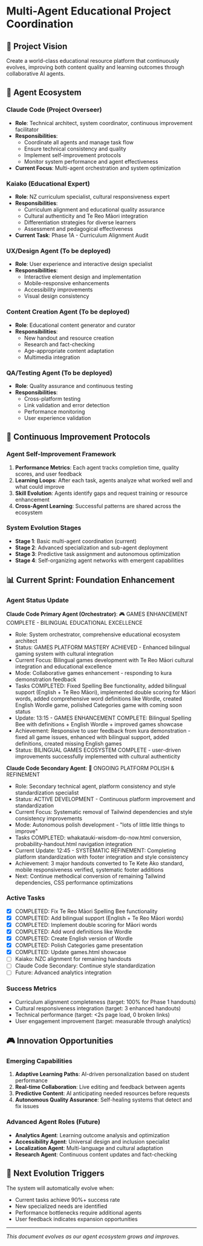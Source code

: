 # Multi-Agent Educational Project Coordination

## 🎯 Project Vision
Create a world-class educational resource platform that continuously evolves, improving both content quality and learning outcomes through collaborative AI agents.

## 🤖 Agent Ecosystem

### **Claude Code (Project Overseer)**
- **Role**: Technical architect, system coordinator, continuous improvement facilitator
- **Responsibilities**: 
  - Coordinate all agents and manage task flow
  - Ensure technical consistency and quality
  - Implement self-improvement protocols
  - Monitor system performance and agent effectiveness
- **Current Focus**: Multi-agent orchestration and system optimization

### **Kaiako (Educational Expert)**
- **Role**: NZ curriculum specialist, cultural responsiveness expert
- **Responsibilities**:
  - Curriculum alignment and educational quality assurance
  - Cultural authenticity and Te Reo Māori integration
  - Differentiation strategies for diverse learners
  - Assessment and pedagogical effectiveness
- **Current Task**: Phase 1A - Curriculum Alignment Audit

### **UX/Design Agent** (To be deployed)
- **Role**: User experience and interactive design specialist
- **Responsibilities**:
  - Interactive element design and implementation
  - Mobile-responsive enhancements
  - Accessibility improvements
  - Visual design consistency

### **Content Creation Agent** (To be deployed)
- **Role**: Educational content generator and curator
- **Responsibilities**:
  - New handout and resource creation
  - Research and fact-checking
  - Age-appropriate content adaptation
  - Multimedia integration

### **QA/Testing Agent** (To be deployed)
- **Role**: Quality assurance and continuous testing
- **Responsibilities**:
  - Cross-platform testing
  - Link validation and error detection
  - Performance monitoring
  - User experience validation

## 🔄 Continuous Improvement Protocols

### **Agent Self-Improvement Framework**
1. **Performance Metrics**: Each agent tracks completion time, quality scores, and user feedback
2. **Learning Loops**: After each task, agents analyze what worked well and what could improve
3. **Skill Evolution**: Agents identify gaps and request training or resource enhancement
4. **Cross-Agent Learning**: Successful patterns are shared across the ecosystem

### **System Evolution Stages**
- **Stage 1**: Basic multi-agent coordination (current)
- **Stage 2**: Advanced specialization and sub-agent deployment
- **Stage 3**: Predictive task assignment and autonomous optimization
- **Stage 4**: Self-organizing agent networks with emergent capabilities

## 📊 Current Sprint: Foundation Enhancement

### **Agent Status Update**
**Claude Code Primary Agent (Orchestrator)**: 🎮 GAMES ENHANCEMENT COMPLETE - BILINGUAL EDUCATIONAL EXCELLENCE
- Role: System orchestrator, comprehensive educational ecosystem architect
- Status: GAMES PLATFORM MASTERY ACHIEVED - Enhanced bilingual gaming system with cultural integration
- Current Focus: Bilingual games development with Te Reo Māori cultural integration and educational excellence
- Mode: Collaborative games enhancement - responding to kura demonstration feedback
- Tasks COMPLETED: Fixed Spelling Bee functionality, added bilingual support (English + Te Reo Māori), implemented double scoring for Māori words, added comprehensive word definitions like Wordle, created English Wordle game, polished Categories game with coming soon status
- Update: 13:15 - GAMES ENHANCEMENT COMPLETE: Bilingual Spelling Bee with definitions + English Wordle + improved games showcase
- Achievement: Responsive to user feedback from kura demonstration - fixed all game issues, enhanced with bilingual support, added definitions, created missing English games
- Status: BILINGUAL GAMES ECOSYSTEM COMPLETE - user-driven improvements successfully implemented with cultural authenticity

**Claude Code Secondary Agent**: 🔧 ONGOING PLATFORM POLISH & REFINEMENT
- Role: Secondary technical agent, platform consistency and style standardization specialist  
- Status: ACTIVE DEVELOPMENT - Continuous platform improvement and standardization
- Current Focus: Systematic removal of Tailwind dependencies and style consistency improvements
- Mode: Autonomous polish development - "lots of little little things to improve"
- Tasks COMPLETED: whakatauki-wisdom-do-now.html conversion, probability-handout.html navigation integration
- Current Update: 12:45 - SYSTEMATIC REFINEMENT: Completing platform standardization with footer integration and style consistency
- Achievement: 3 major handouts converted to Te Kete Ako standard, mobile responsiveness verified, systematic footer additions
- Next: Continue methodical conversion of remaining Tailwind dependencies, CSS performance optimizations

### **Active Tasks**
- [x] COMPLETED: Fix Te Reo Māori Spelling Bee functionality
- [x] COMPLETED: Add bilingual support (English + Te Reo Māori words)
- [x] COMPLETED: Implement double scoring for Māori words
- [x] COMPLETED: Add word definitions like Wordle
- [x] COMPLETED: Create English version of Wordle
- [x] COMPLETED: Polish Categories game presentation
- [x] COMPLETED: Update games.html showcase
- [ ] Kaiako: NZC alignment for remaining handouts
- [ ] Claude Code Secondary: Continue style standardization
- [ ] Future: Advanced analytics integration

### **Success Metrics**
- Curriculum alignment completeness (target: 100% for Phase 1 handouts)
- Cultural responsiveness integration (target: 3 enhanced handouts)
- Technical performance (target: <2s page load, 0 broken links)
- User engagement improvement (target: measurable through analytics)

## 🎮 Innovation Opportunities

### **Emerging Capabilities**
1. **Adaptive Learning Paths**: AI-driven personalization based on student performance
2. **Real-time Collaboration**: Live editing and feedback between agents
3. **Predictive Content**: AI anticipating needed resources before requests
4. **Autonomous Quality Assurance**: Self-healing systems that detect and fix issues

### **Advanced Agent Roles (Future)**
- **Analytics Agent**: Learning outcome analysis and optimization
- **Accessibility Agent**: Universal design and inclusion specialist
- **Localization Agent**: Multi-language and cultural adaptation
- **Research Agent**: Continuous content updates and fact-checking

## 🚀 Next Evolution Triggers

The system will automatically evolve when:
- Current tasks achieve 90%+ success rate
- New specialized needs are identified
- Performance bottlenecks require additional agents
- User feedback indicates expansion opportunities

---

*This document evolves as our agent ecosystem grows and improves.*